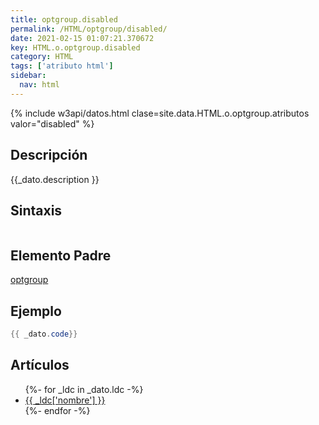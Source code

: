 ```yaml
---
title: optgroup.disabled
permalink: /HTML/optgroup/disabled/
date: 2021-02-15 01:07:21.370672
key: HTML.o.optgroup.disabled
category: HTML
tags: ['atributo html']
sidebar: 
  nav: html
---
```


{% include w3api/datos.html clase=site.data.HTML.o.optgroup.atributos valor="disabled" %}

## Descripción
{{_dato.description }}

## Sintaxis
~~~html
~~~

## Elemento Padre
[optgroup](/HTML/optgroup/)

## Ejemplo
~~~java
{{ _dato.code}}
~~~

## Artículos
<ul>
{%- for _ldc in _dato.ldc -%}
   <li>
       <a href="{{_ldc['url'] }}">{{ _ldc['nombre'] }}</a>
   </li>
{%- endfor -%}
</ul>
